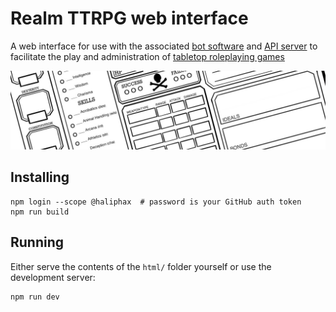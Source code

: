 # Realm TTRPG web interface

A web interface for use with the associated [bot software][] and [API server][]
to facilitate the play and administration of [tabletop roleplaying games][]

![realm](https://raw.githubusercontent.com/realm-ttrpg/web-interface/assets/banner.jpg)

## Installing

```shell
npm login --scope @haliphax  # password is your GitHub auth token
npm run build
```

## Running

Either serve the contents of the `html/` folder yourself or use the development
server:

```shell
npm run dev
```

[api server]: https://github.com/realm-ttrpg/api-server
[bot software]: https://github.com/realm-ttrpg/discord-bot
[tabletop roleplaying games]: https://en.wikipedia.org/wiki/Tabletop_role-playing_game

